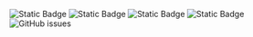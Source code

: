 ![Static Badge](https://img.shields.io/badge/blacklists-60-000000) ![Static Badge](https://img.shields.io/badge/blacklisted-2720516-cc0000) ![Static Badge](https://img.shields.io/badge/whitelisted-2242-00CC00) ![Static Badge](https://img.shields.io/badge/streaming_blacklist-28106-000000) ![GitHub issues](https://img.shields.io/github/issues/fabriziosalmi/blacklists)

